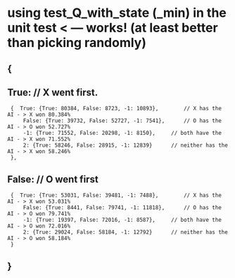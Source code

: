 # using test_Q_with_state (_min) in the unit test < — works! (at least better than picking randomly)
## {
 ## True: 														// X went first.
	 {	True: {True: 80384, False: 8723, -1: 10893}, 		// X has the AI - > X won 80.384%
		 False: {True: 39732, False: 52727, -1: 7541},		// O has the AI - > O won 52.727%
		 -1: {True: 71552, False: 20298, -1: 8150},		// both have the AI - > X won 71.552%		
		 2: {True: 58246, False: 28915, -1: 12839}		// neither has the AI - > X won 58.246%
	 },
## False: 														// O went first
	 {	True: {True: 53031, False: 39481, -1: 7488}, 		// X has the AI - > X won 53.031%
		 False: {True: 8441, False: 79741, -1: 11818},		// O has the AI - > O won 79.741%
		 -1: {True: 19397, False: 72016, -1: 8587},		// both have the AI - > O won 72.016%		
		 2: {True: 29024, False: 58184, -1: 12792}		// neither has the AI - > O won 58.184%
	 }
## }
